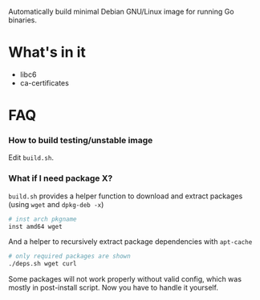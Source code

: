 Automatically build minimal Debian GNU/Linux image for running Go binaries.

# What's in it

- libc6
- ca-certificates

# FAQ

### How to build testing/unstable image

Edit `build.sh`.

### What if I need package X?

`build.sh` provides a helper function to download and extract packages (using `wget` and `dpkg-deb -x`)

```sh
# inst arch pkgname
inst amd64 wget
```

And a helper to recursively extract package dependencies with `apt-cache`

```sh
# only required packages are shown
./deps.sh wget curl
```

Some packages will not work properly without valid config, which was mostly in post-install script. Now you have to handle it yourself.
